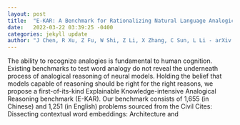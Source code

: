 ```yaml
---
layout: post
title:  "E-KAR: A Benchmark for Rationalizing Natural Language Analogical Reasoning"
date:   2022-03-22 03:39:25 -0400
categories: jekyll update
author: "J Chen, R Xu, Z Fu, W Shi, Z Li, X Zhang, C Sun, L Li - arXiv preprint arXiv , 2022"
---
```

The ability to recognize analogies is fundamental to human cognition. Existing benchmarks to test word analogy do not reveal the underneath process of analogical reasoning of neural models. Holding the belief that models capable of reasoning should be right for the right reasons, we propose a first-of-its-kind Explainable Knowledge-intensive Analogical Reasoning benchmark (E-KAR). Our benchmark consists of 1,655 (in Chinese) and 1,251 (in English) problems sourced from the Civil Cites: Dissecting contextual word embeddings: Architecture and